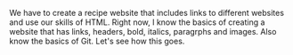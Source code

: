 We have to create a recipe website that includes links to different websites and use our skills of HTML. Right now, I know the basics of creating a website that has links, headers, bold, italics, paragrphs and images. Also know the basics of Git. Let's see how this goes.